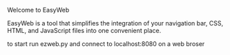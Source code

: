 Welcome to EasyWeb

EasyWeb is a tool that simplifies the integration of your navigation bar, CSS, HTML, and JavaScript files into one convenient place.


to start run ezweb.py and connect to localhost:8080 on a web broser
